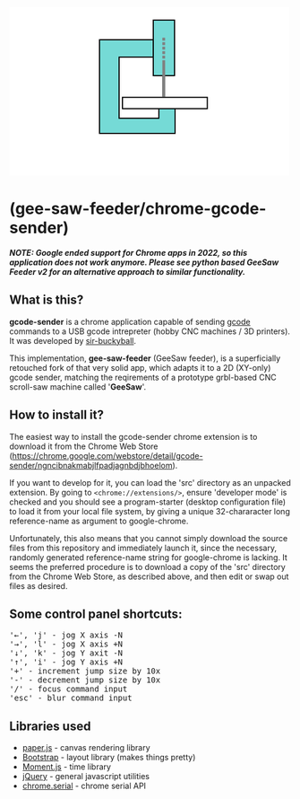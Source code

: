 ![GeeSaw feeder icon](icon_400x500.png)

(gee-saw-feeder/chrome-gcode-sender)
===================

***NOTE: Google ended support for Chrome apps in 2022, so this application does not work anymore. 
Please see python based GeeSaw Feeder v2 for an alternative approach to similar functionality.***

What is this?
---------------------
**gcode-sender** is a chrome application capable of sending [gcode](http://en.wikipedia.org/wiki/Gcode) commands to a USB gcode intrepreter (hobby CNC machines / 3D printers). It was developed by [sir-buckyball](https://github.com/sir-buckyball/chrome-gcode-sender). 

This implementation, **gee-saw-feeder** (GeeSaw feeder), is a superficially retouched fork of that very solid app, which adapts it to a 2D (XY-only) gcode sender, matching the reqirements of a prototype grbl-based CNC scroll-saw machine called '**GeeSaw**'.


How to install it?
--------------------
The easiest way to install the gcode-sender chrome extension is to download it from the Chrome Web Store (<https://chrome.google.com/webstore/detail/gcode-sender/ngncibnakmabjlfpadjagnbdjbhoelom>).

If you want to develop for it, you can load the 'src' directory as an unpacked extension. By going to `<chrome://extensions/>`, ensure 'developer mode' is checked and you should see a program-starter (desktop configuration file) to load it from your local file system, by giving a unique 32-chararacter long reference-name as argument to google-chrome.

Unfortunately, this also means that you cannot simply download the source files from this repository and immediately launch it, since the necessary, randomly generated reference-name string for google-chrome is lacking. It seems the preferred procedure is to download a copy of the 'src' directory from the Chrome Web Store, as described above, and then edit or swap out files as desired.


Some control panel shortcuts:
-------------------------------------
<pre>
'←', 'j' - jog X axis -N
'→', 'l' - jog X axis +N
'↓', 'k' - jog Y axit -N
'↑', 'i' - jog Y axis +N
'+' - increment jump size by 10x
'-' - decrement jump size by 10x
'/' - focus command input
'esc' - blur command input
</pre>

Libraries used
---------------------------
* [paper.js](http://paperjs.org/) - canvas rendering library
* [Bootstrap](http://getbootstrap.com/) - layout library (makes things pretty)
* [Moment.js](http://momentjs.com/) - time library
* [jQuery](http://jquery.com/) - general javascript utilities
* [chrome.serial](http://developer.chrome.com/apps/serial.html) - chrome serial API


